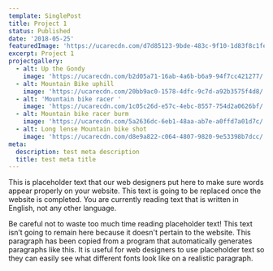 ```yaml
---
template: SinglePost
title: Project 1
status: Published
date: '2018-05-25'
featuredImage: 'https://ucarecdn.com/d7d85123-9bde-483c-9f10-1d83f8c1fe25/'
excerpt: Project 1
projectgallery:
  - alt: Up the Gondy
    image: 'https://ucarecdn.com/b2d05a71-16ab-4a6b-b6a9-94f7cc421277/'
  - alt: Mountain Bike uphill
    image: 'https://ucarecdn.com/20bb9ac0-1578-4dfc-9c7d-a92b3575f4d8/'
  - alt: 'Mountain bike racer '
    image: 'https://ucarecdn.com/1c05c26d-e57c-4ebc-8557-754d2a0626bf/'
  - alt: Mountain bike racer burm
    image: 'https://ucarecdn.com/5a2636dc-6eb1-48aa-ab7e-a0ffd7a01d7c/'
  - alt: Long lense Mountain bike shot
    image: 'https://ucarecdn.com/d8e9a822-c064-4807-9820-9e53398b7dcc/'
meta:
  description: test meta description
  title: test meta title
---
```

This is placeholder text that our web designers put here to make sure words appear properly on your website. This text is going to be replaced once the website is completed. You are currently reading text that is written in English, not any other language.

Be careful not to waste too much time reading placeholder text! This text isn’t going to remain here because it doesn't pertain to the website. This paragraph has been copied from a program that automatically generates paragraphs like this. It is useful for web designers to use placeholder text so they can easily see what different fonts look like on a realistic paragraph.
